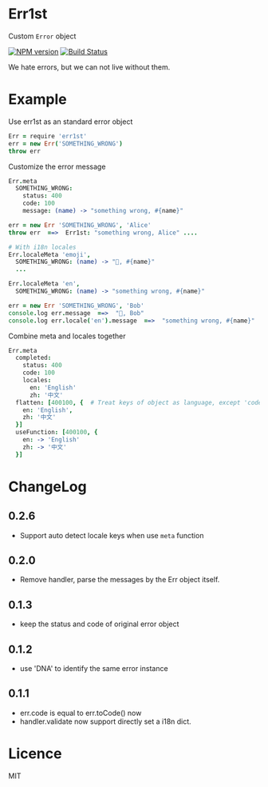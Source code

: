 Err1st
======

Custom `Error` object

[![NPM version][npm-image]][npm-url] [![Build Status][travis-image]][travis-url]

We hate errors, but we can not live without them.

# Example

Use err1st as an standard error object

```coffeescript
Err = require 'err1st'
err = new Err('SOMETHING_WRONG')
throw err
```

Customize the error message

```coffeescript
Err.meta
  SOMETHING_WRONG:
    status: 400
    code: 100
    message: (name) -> "something wrong, #{name}"

err = new Err 'SOMETHING_WRONG', 'Alice'
throw err  ==>  Err1st: "something wrong, Alice" ....

# With i18n locales
Err.localeMeta 'emoji',
  SOMETHING_WRONG: (name) -> "🙅, #{name}"
  ...

Err.localeMeta 'en',
  SOMETHING_WRONG: (name) -> "something wrong, #{name}"

err = new Err 'SOMETHING_WRONG', 'Bob'
console.log err.message  ==>  "🙅, Bob"
console.log err.locale('en').message  ==>  "something wrong, #{name}"
```

Combine meta and locales together

```coffeescript
Err.meta
  completed:
    status: 400
    code: 100
    locales:
      en: 'English'
      zh: '中文'
  flatten: [400100, {  # Treat keys of object as language, except 'code', 'status', 'locales'
    en: 'English',
    zh: '中文'
  }]
  useFunction: [400100, {
    en: -> 'English'
    zh: -> '中文'
  }]
```

# ChangeLog

## 0.2.6
- Support auto detect locale keys when use `meta` function

## 0.2.0
* Remove handler, parse the messages by the Err object itself.

## 0.1.3
* keep the status and code of original error object

## 0.1.2
* use 'DNA' to identify the same error instance

## 0.1.1
* err.code is equal to err.toCode() now
* handler.validate now support directly set a i18n dict.

# Licence
MIT

[npm-url]: https://npmjs.org/package/err1st
[npm-image]: http://img.shields.io/npm/v/err1st.svg

[travis-url]: https://travis-ci.org/sailxjx/err1st
[travis-image]: http://img.shields.io/travis/sailxjx/err1st.svg
